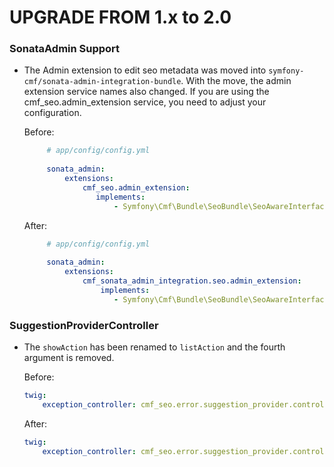 UPGRADE FROM 1.x to 2.0
=======================

### SonataAdmin Support

 * The Admin extension to edit seo metadata was moved into `symfony-cmf/sonata-admin-integration-bundle`.
   With the move, the admin extension service names also changed. If you are using the cmf_seo.admin_extension service,
   you need to adjust your configuration.
   
   Before:
   
   ```yaml
        # app/config/config.yml
     
        sonata_admin:
            extensions:
                cmf_seo.admin_extension:
                   implements:
                       - Symfony\Cmf\Bundle\SeoBundle\SeoAwareInterface
   ```

    After:
       
   ```yaml
        # app/config/config.yml
                
        sonata_admin:
            extensions:
                cmf_sonata_admin_integration.seo.admin_extension:
                    implements:
                       - Symfony\Cmf\Bundle\SeoBundle\SeoAwareInterface
   ```

### SuggestionProviderController

 * The `showAction` has been renamed to `listAction` and the fourth argument is removed.

   Before:

   ```yaml
   twig:
       exception_controller: cmf_seo.error.suggestion_provider.controller:showAction
   ```

   After:

   ```yaml
   twig:
       exception_controller: cmf_seo.error.suggestion_provider.controller:listAction
   ```

